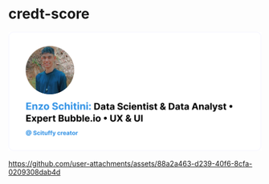 # credt-score
<img src="https://raw.githubusercontent.com/enzoschitini/repository-data-science-library/main/image/Frame%2021.png" alt="capa">

https://github.com/user-attachments/assets/88a2a463-d239-40f6-8cfa-0209308dab4d

